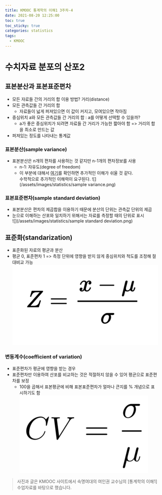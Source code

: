 ```yaml
---
title: KMOOC 통계학의 이해1 3주차-4
date: 2021-08-20 12:25:00
toc: true
toc_sticky: true
categories: statistics
tags:
  - KMOOC
---
```


# 수치자료 분포의 산포2

## 표본분산과 표본표준편차
- 모든 자료들 간의 거리의 합 이용 방법? 거리(distance)
- 모든 관측값들 간 거리의 합
  - 자료들이 넓게 퍼져있으면 이 값이 커지고, 모여있으면 작아짐
- 중심위치 a와 모든 관측값들 간 거리의 합 : a를 어떻게 선택할 수 있을까?
  - a가 좋은 중심위치가 되려면 자료들 간 거리가 가능한 짧아야 함
  => 거리의 합을 최소로 만드는 값
- 퍼져있는 정도를 나타내는 통계값

### 표본분산(sample variance)
- 표본분산은 n개의 편차를 사용하는 것 같지만 n-1개의 편차정보를 사용  
  - n-1: 자유도(degree of freedom)
  - 이 부분에 대해서 [여기](https://m.blog.naver.com/sw4r/221021838997)를 확인하면 추가적인 이해가 쉬울 것 같다.   
  수학적으로 추가적인 이해력이 요구된다.
![](/assets/images/statistics/sample variance.png)

### 표본표준편차(sample standard deviation)
- 표본분산은 편차의 제곱합을 이용하기 때문에 분산의 단위는 관측값 단위의 제곱
- 눈으로 이해하는 산포와 일치하기 위해서는 자료를 측정할 때의 단위로 표시  
![](/assets/images/statistics/sample standard deviation.png)

## 표준화(standarization)
- 표준화된 자료의 평균과 분산
- 평균 0, 표준편차 1 => 측정 단위에 영향을 받지 않게 중심위치와 척도를 조정해 절대비교 가능  
![](/assets/images/statistics/standarization.png)

### 변동계수(coefficient of variation)
- 표준편차가 평균에 영향을 받는 경우
- 표준편차만 이용하여 산포를 비교하는 것은 적절하지 않을 수 있어 평균으로 표준편차를 보정
  - 100을 곱해서 표본평균에 비해 표본표준편차가 얼마나 큰지를 % 개념으로 표시하기도 함  
![](/assets/images/statistics/cv.png)

> 사진과 글은 KMOOC 사이트에서 숙명여대의 여인권 교수님의 [통계학의 이해1] 수업자료를 바탕으로 했습니다.  
